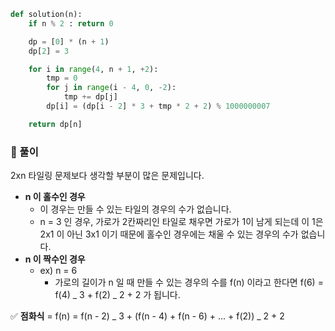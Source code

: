 ```python
def solution(n):
    if n % 2 : return 0

    dp = [0] * (n + 1)
    dp[2] = 3

    for i in range(4, n + 1, +2):
        tmp = 0
        for j in range(i - 4, 0, -2):
            tmp += dp[j]
        dp[i] = (dp[i - 2] * 3 + tmp * 2 + 2) % 1000000007

    return dp[n]
```

### 📌 풀이

2xn 타일링 문제보다 생각할 부분이 많은 문제입니다.

- **n 이 홀수인 경우**
  - 이 경우는 만들 수 있는 타일의 경우의 수가 없습니다.
  - n = 3 인 경우, 가로가 2칸짜리인 타일로 채우면 가로가 1이 남게 되는데 이 1은 2x1 이 아닌 3x1 이기 때문에 홀수인 경우에는 채울 수 있는 경우의 수가 없습니다.
- **n 이 짝수인 경우**
  - ex) n = 6
    - 가로의 길이가 n 일 때 만들 수 있는 경우의 수를 f(n) 이라고 한다면 f(6) = f(4) _ 3 + f(2) _ 2 + 2 가 됩니다.

✅ **점화식** = f(n) = f(n - 2) _ 3 + (f(n - 4) + f(n - 6) + ... + f(2)) _ 2 + 2
